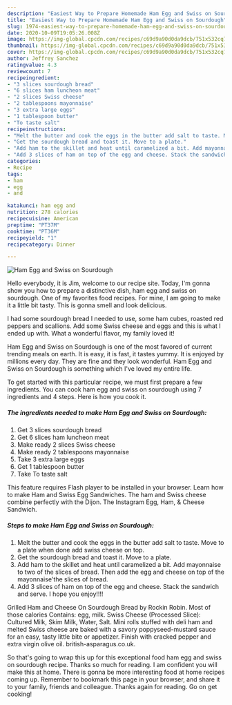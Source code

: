 ```yaml
---
description: "Easiest Way to Prepare Homemade Ham Egg and Swiss on Sourdough"
title: "Easiest Way to Prepare Homemade Ham Egg and Swiss on Sourdough"
slug: 1974-easiest-way-to-prepare-homemade-ham-egg-and-swiss-on-sourdough
date: 2020-10-09T19:05:26.008Z
image: https://img-global.cpcdn.com/recipes/c69d9a90d0da9dcb/751x532cq70/ham-egg-and-swiss-on-sourdough-recipe-main-photo.jpg
thumbnail: https://img-global.cpcdn.com/recipes/c69d9a90d0da9dcb/751x532cq70/ham-egg-and-swiss-on-sourdough-recipe-main-photo.jpg
cover: https://img-global.cpcdn.com/recipes/c69d9a90d0da9dcb/751x532cq70/ham-egg-and-swiss-on-sourdough-recipe-main-photo.jpg
author: Jeffrey Sanchez
ratingvalue: 4.3
reviewcount: 7
recipeingredient:
- "3 slices sourdough bread"
- "6 slices ham luncheon meat"
- "2 slices Swiss cheese"
- "2 tablespoons mayonnaise"
- "3 extra large eggs"
- "1 tablespoon butter"
- "To taste salt"
recipeinstructions:
- "Melt the butter and cook the eggs in the butter add salt to taste. Move to a plate when done add swiss cheese on top."
- "Get the sourdough bread and toast it. Move to a plate."
- "Add ham to the skillet and heat until caramelized a bit. Add mayonnaise to two of the slices of bread. Then add the egg and cheese on top of the mayonnaise&#39;the slices of bread."
- "Add 3 slices of ham on top of the egg and cheese. Stack the sandwich and serve. I hope you enjoy!!!!"
categories:
- Recipe
tags:
- ham
- egg
- and

katakunci: ham egg and 
nutrition: 278 calories
recipecuisine: American
preptime: "PT37M"
cooktime: "PT36M"
recipeyield: "1"
recipecategory: Dinner

---
```



![Ham Egg and Swiss on Sourdough](https://img-global.cpcdn.com/recipes/c69d9a90d0da9dcb/751x532cq70/ham-egg-and-swiss-on-sourdough-recipe-main-photo.jpg)

Hello everybody, it is Jim, welcome to our recipe site. Today, I'm gonna show you how to prepare a distinctive dish, ham egg and swiss on sourdough. One of my favorites food recipes. For mine, I am going to make it a little bit tasty. This is gonna smell and look delicious.

I had some sourdough bread I needed to use, some ham cubes, roasted red peppers and scallions. Add some Swiss cheese and eggs and this is what I ended up with. What a wonderful flavor, my family loved it!

Ham Egg and Swiss on Sourdough is one of the most favored of current trending meals on earth. It is easy, it is fast, it tastes yummy. It is enjoyed by millions every day. They are fine and they look wonderful. Ham Egg and Swiss on Sourdough is something which I've loved my entire life.


To get started with this particular recipe, we must first prepare a few ingredients. You can cook ham egg and swiss on sourdough using 7 ingredients and 4 steps. Here is how you cook it.

<!--inarticleads1-->

##### The ingredients needed to make Ham Egg and Swiss on Sourdough:

1. Get 3 slices sourdough bread
1. Get 6 slices ham luncheon meat
1. Make ready 2 slices Swiss cheese
1. Make ready 2 tablespoons mayonnaise
1. Take 3 extra large eggs
1. Get 1 tablespoon butter
1. Take To taste salt


This feature requires Flash player to be installed in your browser. Learn how to make Ham and Swiss Egg Sandwiches. The ham and Swiss cheese combine perfectly with the Dijon. The Instagram Egg, Ham, &amp; Cheese Sandwich. 

<!--inarticleads2-->

##### Steps to make Ham Egg and Swiss on Sourdough:

1. Melt the butter and cook the eggs in the butter add salt to taste. Move to a plate when done add swiss cheese on top.
1. Get the sourdough bread and toast it. Move to a plate.
1. Add ham to the skillet and heat until caramelized a bit. Add mayonnaise to two of the slices of bread. Then add the egg and cheese on top of the mayonnaise&#39;the slices of bread.
1. Add 3 slices of ham on top of the egg and cheese. Stack the sandwich and serve. I hope you enjoy!!!!


Grilled Ham and Cheese On Sourdough Bread by Rockin Robin. Most of those calories Contains: egg, milk. Swiss Cheese (Processed Slice): Cultured Milk, Skim Milk, Water, Salt. Mini rolls stuffed with deli ham and melted Swiss cheese are baked with a savory poppyseed-mustard sauce for an easy, tasty little bite or appetizer. Finish with cracked pepper and extra virgin olive oil. british-asparagus.co.uk. 

So that's going to wrap this up for this exceptional food ham egg and swiss on sourdough recipe. Thanks so much for reading. I am confident you will make this at home. There is gonna be more interesting food at home recipes coming up. Remember to bookmark this page in your browser, and share it to your family, friends and colleague. Thanks again for reading. Go on get cooking!
